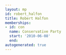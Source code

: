 ```yaml
---
layout: mp
id: robert_halfon
title: Robert Halfon
memberships:
- id: con
  name: Conservative Party
  start: '2010-06-08'
  end: 
autogenerated: true
---
```

